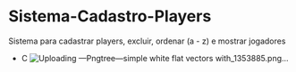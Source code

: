# Sistema-Cadastro-Players
Sistema para cadastrar players, excluir, ordenar (a - z) e mostrar jogadores
- C
![Uploading —Pngtree—simple white flat vectors with_1353885.png…]()
